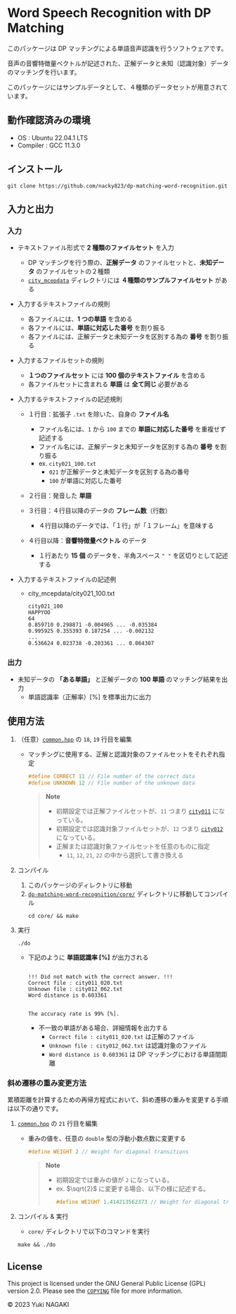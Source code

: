 # Word Speech Recognition with DP Matching

このパッケージは DP マッチングによる単語音声認識を行うソフトウェアです。

音声の音響特徴量ベクトルが記述された、正解データと未知（認識対象）データのマッチングを行います。

このパッケージにはサンプルデータとして、４種類のデータセットが用意されています。

## 動作確認済みの環境

+ OS : Ubuntu 22.04.1 LTS
+ Compiler : GCC 11.3.0

## インストール

```
git clone https://github.com/nacky823/dp-matching-word-recognition.git
```

## 入力と出力

### 入力
+ テキストファイル形式で **2 種類のファイルセット** を入力

    + DP マッチングを行う際の、**正解データ** のファイルセットと、**未知データ** のファイルセットの２種類
    + [`city_mcepdata`](https://github.com/nacky823/dp-matching-word-recognition/tree/master/city_mcepdata) ディレクトリには **４種類のサンプルファイルセット** がある

+ 入力するテキストファイルの規則

    + 各ファイルには、**1 つの単語** を含める
    + 各ファイルには、**単語に対応した番号** を割り振る
    + 各ファイルには、正解データと未知データを区別する為の **番号** を割り振る

+ 入力するファイルセットの規則

    + **１つのファイルセット** には **100 個のテキストファイル** を含める
    + 各ファイルセットに含まれる **単語** は **全て同じ** 必要がある

+ 入力するテキストファイルの記述規則

    + １行目：拡張子 `.txt` を除いた、自身の **ファイル名**

        + ファイル名には、`1` から `100` までの **単語に対応した番号** を重複せず記述する
        + ファイル名には、正解データと未知データを区別する為の **番号** を割り振る
        + ex. `city021_100.txt`
            + `021` が正解データと未知データを区別する為の番号
            + `100` が単語に対応した番号

    + ２行目：発音した **単語**

    + ３行目：４行目以降のデータの **フレーム数**（行数）

        + ４行目以降のデータでは、「１行」が「１フレーム」を意味する

    + ４行目以降：**音響特徴量ベクトル** のデータ

        + １行あたり **15 個** のデータを、半角スペース `" "` を区切りとして記述する

+ 入力するテキストファイルの記述例

    + city_mcepdata/city021_100.txt
        ```
        city021_100
        HAPPYOO
        64
        0.859710 0.298871 -0.004965 ... -0.035384 
        0.995925 0.355393 0.187254 ... -0.002132 
        ...
        0.536624 0.023738 -0.203361 ... 0.064307 
        ```

### 出力
+ 未知データの **「ある単語」** と正解データの **100 単語** のマッチング結果を出力
    + 単語認識率（正解率）[%] を標準出力に出力

## 使用方法

1. （任意）[`common.hpp`](https://github.com/nacky823/dp-matching-word-recognition/blob/21ca44049b26923f9da6329d8207242a2023943c/core/common.hpp#L18C1-L19C54) の `18`, `19` 行目を編集
    + マッチングに使用する、正解と認識対象のファイルセットをそれぞれ指定
        ```c++
        #define CORRECT 11 // File number of the correct data
        #define UNKNOWN 12 // File number of the unknown data
        ```
        > **Note**
        > + 初期設定では正解ファイルセットが、`11` つまり [`city011`](https://github.com/nacky823/dp-matching-word-recognition/tree/master/city_mcepdata/city011) になっている。
        > + 初期設定では認識対象ファイルセットが、`12` つまり [`city012`](https://github.com/nacky823/dp-matching-word-recognition/tree/master/city_mcepdata/city012) になっている。
        > + 正解または認識対象ファイルセットを任意のものに指定
        >   + `11`, `12`, `21`, `22` の中から選択して書き換える

1. コンパイル
    1. このパッケージのディレクトリに移動
    1. [`dp-matching-word-recognition/core/`](https://github.com/nacky823/dp-matching-word-recognition/tree/master/core) ディレクトリに移動してコンパイル
        ```
        cd core/ && make
        ```

1. 実行
    ```
    ./do
    ```
    + 下記のように **単語認識率 [%]** が出力される
        ```
        
        !!! Did not match with the correct answer. !!!
        Correct file : city011_020.txt
        Unknown file : city012_062.txt
        Word distance is 0.603361
        
        
        The accuracy rate is 99% [%].
        ```
        + 不一致の単語がある場合、詳細情報を出力する
            + `Correct file : city011_020.txt` は正解のファイル
            + `Unknown file : city012_062.txt` は認識対象のファイル
            + `Word distance is 0.603361` は DP マッチングにおける単語間距離

### 斜め遷移の重み変更方法

累積距離を計算するための再帰方程式において、斜め遷移の重みを変更する手順は以下の通りです。

1. [`common.hpp`](https://github.com/nacky823/dp-matching-word-recognition/blob/cb6c0397860a4f31eb237090836015804eec90a5/core/common.hpp#L21C1-L21C17) の `21` 行目を編集
    + 重みの値を、任意の `double` 型の浮動小数点数に変更する
        ```c++
        #define WEIGHT 2 // Weight for diagonal transitions
        ```
        > **Note**
        > + 初期設定では重みの値が `2` になっている。
        > + ex. $\sqrt{2}$ に変更する場合、以下の様に記述する。
        >     ```c++
        >     #define WEIGHT 1.414213562373 // Weight for diagonal transitions
        >     ```

1. コンパイル & 実行
    + `core/` ディレクトリで以下のコマンドを実行
    ```
    make && ./do
    ```

## License

This project is licensed under the GNU General Public License (GPL) version 2.0. 
Please see the [`COPYING`](https://github.com/nacky823/dp-matching-word-recognition/blob/master/COPYING) file for more information.

© 2023 Yuki NAGAKI